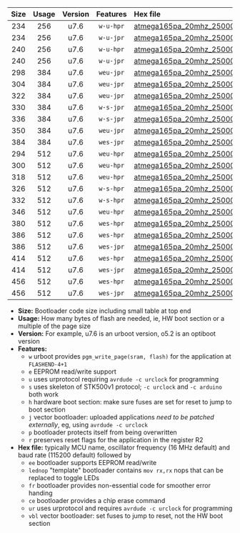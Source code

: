 |Size|Usage|Version|Features|Hex file|
|:-:|:-:|:-:|:-:|:--|
|234|256|u7.6|`w-u-hpr`|[atmega165pa_20mhz_250000bps_ur.hex](https://raw.githubusercontent.com/stefanrueger/urboot/main/bootloaders/atmega165pa/fcpu_20mhz/250000_bps/atmega165pa_20mhz_250000bps_ur.hex)|
|234|256|u7.6|`w-u-jpr`|[atmega165pa_20mhz_250000bps_ur_vbl.hex](https://raw.githubusercontent.com/stefanrueger/urboot/main/bootloaders/atmega165pa/fcpu_20mhz/250000_bps/atmega165pa_20mhz_250000bps_ur_vbl.hex)|
|240|256|u7.6|`w-u-hpr`|[atmega165pa_20mhz_250000bps_lednop_ur.hex](https://raw.githubusercontent.com/stefanrueger/urboot/main/bootloaders/atmega165pa/fcpu_20mhz/250000_bps/atmega165pa_20mhz_250000bps_lednop_ur.hex)|
|240|256|u7.6|`w-u-jpr`|[atmega165pa_20mhz_250000bps_lednop_ur_vbl.hex](https://raw.githubusercontent.com/stefanrueger/urboot/main/bootloaders/atmega165pa/fcpu_20mhz/250000_bps/atmega165pa_20mhz_250000bps_lednop_ur_vbl.hex)|
|298|384|u7.6|`weu-jpr`|[atmega165pa_20mhz_250000bps_ee_ur_vbl.hex](https://raw.githubusercontent.com/stefanrueger/urboot/main/bootloaders/atmega165pa/fcpu_20mhz/250000_bps/atmega165pa_20mhz_250000bps_ee_ur_vbl.hex)|
|304|384|u7.6|`weu-jpr`|[atmega165pa_20mhz_250000bps_ee_lednop_ur_vbl.hex](https://raw.githubusercontent.com/stefanrueger/urboot/main/bootloaders/atmega165pa/fcpu_20mhz/250000_bps/atmega165pa_20mhz_250000bps_ee_lednop_ur_vbl.hex)|
|322|384|u7.6|`weu-jpr`|[atmega165pa_20mhz_250000bps_ee_lednop_fr_ur_vbl.hex](https://raw.githubusercontent.com/stefanrueger/urboot/main/bootloaders/atmega165pa/fcpu_20mhz/250000_bps/atmega165pa_20mhz_250000bps_ee_lednop_fr_ur_vbl.hex)|
|330|384|u7.6|`w-s-jpr`|[atmega165pa_20mhz_250000bps_vbl.hex](https://raw.githubusercontent.com/stefanrueger/urboot/main/bootloaders/atmega165pa/fcpu_20mhz/250000_bps/atmega165pa_20mhz_250000bps_vbl.hex)|
|336|384|u7.6|`w-s-jpr`|[atmega165pa_20mhz_250000bps_lednop_vbl.hex](https://raw.githubusercontent.com/stefanrueger/urboot/main/bootloaders/atmega165pa/fcpu_20mhz/250000_bps/atmega165pa_20mhz_250000bps_lednop_vbl.hex)|
|350|384|u7.6|`weu-jpr`|[atmega165pa_20mhz_250000bps_ee_lednop_fr_ce_ur_vbl.hex](https://raw.githubusercontent.com/stefanrueger/urboot/main/bootloaders/atmega165pa/fcpu_20mhz/250000_bps/atmega165pa_20mhz_250000bps_ee_lednop_fr_ce_ur_vbl.hex)|
|384|384|u7.6|`wes-jpr`|[atmega165pa_20mhz_250000bps_ee_vbl.hex](https://raw.githubusercontent.com/stefanrueger/urboot/main/bootloaders/atmega165pa/fcpu_20mhz/250000_bps/atmega165pa_20mhz_250000bps_ee_vbl.hex)|
|294|512|u7.6|`weu-hpr`|[atmega165pa_20mhz_250000bps_ee_ur.hex](https://raw.githubusercontent.com/stefanrueger/urboot/main/bootloaders/atmega165pa/fcpu_20mhz/250000_bps/atmega165pa_20mhz_250000bps_ee_ur.hex)|
|300|512|u7.6|`weu-hpr`|[atmega165pa_20mhz_250000bps_ee_lednop_ur.hex](https://raw.githubusercontent.com/stefanrueger/urboot/main/bootloaders/atmega165pa/fcpu_20mhz/250000_bps/atmega165pa_20mhz_250000bps_ee_lednop_ur.hex)|
|318|512|u7.6|`weu-hpr`|[atmega165pa_20mhz_250000bps_ee_lednop_fr_ur.hex](https://raw.githubusercontent.com/stefanrueger/urboot/main/bootloaders/atmega165pa/fcpu_20mhz/250000_bps/atmega165pa_20mhz_250000bps_ee_lednop_fr_ur.hex)|
|326|512|u7.6|`w-s-hpr`|[atmega165pa_20mhz_250000bps.hex](https://raw.githubusercontent.com/stefanrueger/urboot/main/bootloaders/atmega165pa/fcpu_20mhz/250000_bps/atmega165pa_20mhz_250000bps.hex)|
|332|512|u7.6|`w-s-hpr`|[atmega165pa_20mhz_250000bps_lednop.hex](https://raw.githubusercontent.com/stefanrueger/urboot/main/bootloaders/atmega165pa/fcpu_20mhz/250000_bps/atmega165pa_20mhz_250000bps_lednop.hex)|
|346|512|u7.6|`weu-hpr`|[atmega165pa_20mhz_250000bps_ee_lednop_fr_ce_ur.hex](https://raw.githubusercontent.com/stefanrueger/urboot/main/bootloaders/atmega165pa/fcpu_20mhz/250000_bps/atmega165pa_20mhz_250000bps_ee_lednop_fr_ce_ur.hex)|
|380|512|u7.6|`wes-hpr`|[atmega165pa_20mhz_250000bps_ee.hex](https://raw.githubusercontent.com/stefanrueger/urboot/main/bootloaders/atmega165pa/fcpu_20mhz/250000_bps/atmega165pa_20mhz_250000bps_ee.hex)|
|386|512|u7.6|`wes-hpr`|[atmega165pa_20mhz_250000bps_ee_lednop.hex](https://raw.githubusercontent.com/stefanrueger/urboot/main/bootloaders/atmega165pa/fcpu_20mhz/250000_bps/atmega165pa_20mhz_250000bps_ee_lednop.hex)|
|386|512|u7.6|`wes-jpr`|[atmega165pa_20mhz_250000bps_ee_lednop_vbl.hex](https://raw.githubusercontent.com/stefanrueger/urboot/main/bootloaders/atmega165pa/fcpu_20mhz/250000_bps/atmega165pa_20mhz_250000bps_ee_lednop_vbl.hex)|
|414|512|u7.6|`wes-hpr`|[atmega165pa_20mhz_250000bps_ee_lednop_fr.hex](https://raw.githubusercontent.com/stefanrueger/urboot/main/bootloaders/atmega165pa/fcpu_20mhz/250000_bps/atmega165pa_20mhz_250000bps_ee_lednop_fr.hex)|
|414|512|u7.6|`wes-jpr`|[atmega165pa_20mhz_250000bps_ee_lednop_fr_vbl.hex](https://raw.githubusercontent.com/stefanrueger/urboot/main/bootloaders/atmega165pa/fcpu_20mhz/250000_bps/atmega165pa_20mhz_250000bps_ee_lednop_fr_vbl.hex)|
|456|512|u7.6|`wes-hpr`|[atmega165pa_20mhz_250000bps_ee_lednop_fr_ce.hex](https://raw.githubusercontent.com/stefanrueger/urboot/main/bootloaders/atmega165pa/fcpu_20mhz/250000_bps/atmega165pa_20mhz_250000bps_ee_lednop_fr_ce.hex)|
|456|512|u7.6|`wes-jpr`|[atmega165pa_20mhz_250000bps_ee_lednop_fr_ce_vbl.hex](https://raw.githubusercontent.com/stefanrueger/urboot/main/bootloaders/atmega165pa/fcpu_20mhz/250000_bps/atmega165pa_20mhz_250000bps_ee_lednop_fr_ce_vbl.hex)|

- **Size:** Bootloader code size including small table at top end
- **Usage:** How many bytes of flash are needed, ie, HW boot section or a multiple of the page size
- **Version:** For example, u7.6 is an urboot version, o5.2 is an optiboot version
- **Features:**
  + `w` urboot provides `pgm_write_page(sram, flash)` for the application at `FLASHEND-4+1`
  + `e` EEPROM read/write support
  + `u` uses urprotocol requiring `avrdude -c urclock` for programming
  + `s` uses skeleton of STK500v1 protocol; `-c urclock` and `-c arduino` both work
  + `h` hardware boot section: make sure fuses are set for reset to jump to boot section
  + `j` vector bootloader: uploaded applications *need to be patched externally*, eg, using `avrdude -c urclock`
  + `p` bootloader protects itself from being overwritten
  + `r` preserves reset flags for the application in the register R2
- **Hex file:** typically MCU name, oscillator frequency (16 MHz default) and baud rate (115200 default) followed by
  + `ee` bootloader supports EEPROM read/write
  + `lednop` "template" bootloader contains `mov rx,rx` nops that can be replaced to toggle LEDs
  + `fr` bootloader provides non-essential code for smoother error handing
  + `ce` bootloader provides a chip erase command
  + `ur` uses urprotocol and requires `avrdude -c urclock` for programming
  + `vbl` vector bootloader: set fuses to jump to reset, not the HW boot section
